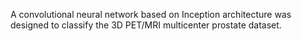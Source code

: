 A convolutional neural network based on Inception architecture was designed to classify the 3D PET/MRI multicenter prostate dataset.
